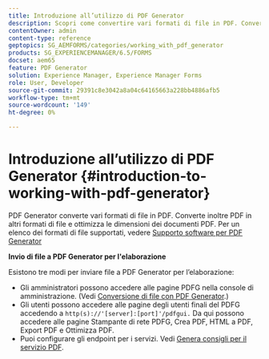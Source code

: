 ```yaml
---
title: Introduzione all’utilizzo di PDF Generator
description: Scopri come convertire vari formati di file in PDF. Converte inoltre PDF in altri formati di file e ottimizza le dimensioni dei documenti PDF.
contentOwner: admin
content-type: reference
geptopics: SG_AEMFORMS/categories/working_with_pdf_generator
products: SG_EXPERIENCEMANAGER/6.5/FORMS
docset: aem65
feature: PDF Generator
solution: Experience Manager, Experience Manager Forms
role: User, Developer
source-git-commit: 29391c8e3042a8a04c64165663a228bb4886afb5
workflow-type: tm+mt
source-wordcount: '149'
ht-degree: 0%

---
```


# Introduzione all’utilizzo di PDF Generator {#introduction-to-working-with-pdf-generator}

PDF Generator converte vari formati di file in PDF. Converte inoltre PDF in altri formati di file e ottimizza le dimensioni dei documenti PDF. Per un elenco dei formati di file supportati, vedere [Supporto software per PDF Generator](/help/forms/using/aem-forms-jee-supported-platforms.md)

**Invio di file a PDF Generator per l&#39;elaborazione**

Esistono tre modi per inviare file a PDF Generator per l’elaborazione:

* Gli amministratori possono accedere alle pagine PDFG nella console di amministrazione. (Vedi [Conversione di file con PDF Generator](/help/forms/using/admin-help/converting-files-using-pdf-generator.md).)
* Gli utenti possono accedere alle pagine degli utenti finali del PDFG accedendo a `http(s)://'[server]:[port]'/pdfgui.` Da qui possono accedere alle pagine Stampante di rete PDFG, Crea PDF, HTML a PDF, Export PDF e Ottimizza PDF.
* Puoi configurare gli endpoint per i servizi. Vedi <!--Fix broken link to Managing Endpoints --> [Genera consigli per il servizio PDF](configuring-watched-folder-endpoints.md#generate-pdf-service-recommendations).
